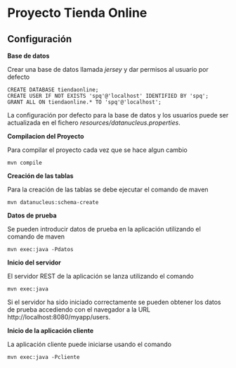 Proyecto Tienda Online
===============================

Configuración
------------- 

**Base de datos**

Crear una base de datos llamada *jersey* y dar permisos al usuario por defecto

    CREATE DATABASE tiendaonline;
    CREATE USER IF NOT EXISTS 'spq'@'localhost' IDENTIFIED BY 'spq';
    GRANT ALL ON tiendaonline.* TO 'spq'@'localhost';

La configuración por defecto para la base de datos y los usuarios puede ser actualizada en el fichero *resources/datanucleus.properties*.

**Compilacion del Proyecto**

Para compilar el proyecto cada vez que se hace algun cambio

    mvn compile 


**Creación de las tablas**

Para la creación de las tablas se debe ejecutar el comando de maven

    mvn datanucleus:schema-create


**Datos de prueba**

Se pueden introducir datos de prueba en la aplicación utilizando el comando de maven

    mvn exec:java -Pdatos

**Inicio del servidor**

El servidor REST de la aplicación se lanza utilizando el comando

    mvn exec:java

Si el servidor ha sido iniciado correctamente se pueden obtener los datos de prueba accediendo con el navegador a la URL http://localhost:8080/myapp/users.


**Inicio de la aplicación cliente**

La aplicación cliente puede iniciarse usando el comando

    mvn exec:java -Pcliente
